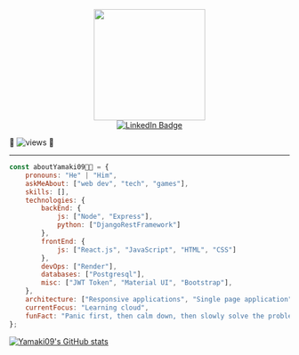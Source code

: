 <div id="header" align="center">
  <img src="https://camo.githubusercontent.com/c1dcb74cc1c1835b1d716f5051499a2814c683c806b15f04b0eba492863703e9/68747470733a2f2f63646e2e6472696262626c652e636f6d2f75736572732f3733303730332f73637265656e73686f74732f363538313234332f6176656e746f2e676966" width="200"/>
</div>

<div id="badges" align="center">
  <a href="https://www.linkedin.com/in/koji-yamashita-32bb7422a/">
    <img src="https://img.shields.io/badge/LinkedIn-blue?style=for-the-badge&logo=linkedin&logoColor=white" alt="LinkedIn Badge"/>
  </a>
</div>

👋 <img src="https://komarev.com/ghpvc/?username=Yamaki09&style=flat-square&color=blue" alt="views"/> 👋

---

<!-- ### 💻 About Me:
 -->
<!-- ### I'm an aspirant Software Developer from Japan.

#### - 👨‍🎓 I’m currently doing a full-stack bootcamp but will finish soon!
#### - 👀 I’m interested in playing games, watching movies and doing some programming.
#### - 💡 I also like exploring new things and trying them out. -->

```javascript
const aboutYamaki09👨‍💻 = {
    pronouns: "He" | "Him",
    askMeAbout: ["web dev", "tech", "games"],
    skills: [],
    technologies: {
        backEnd: {
            js: ["Node", "Express"],
            python: ["DjangoRestFramework"]
        },
        frontEnd: {
            js: ["React.js", "JavaScript", "HTML", "CSS"]
        },
        devOps: ["Render"],
        databases: ["Postgresql"],
        misc: ["JWT Token", "Material UI", "Bootstrap"],
    },
    architecture: ["Responsive applications", "Single page application"],
    currentFocus: "Learning cloud",
    funFact: "Panic first, then calm down, then slowly solve the problem".
};
```
[![Yamaki09's GitHub stats](https://github-readme-stats.vercel.app/api?username=Yamaki09&show_icons=true&theme=nightowl)](https://github.com/anuraghazra/github-readme-stats)

<!---
Yamaki09/Yamaki09 is a ✨ special ✨ repository because its `README.md` (this file) appears on your GitHub profile.
You can click the Preview link to take a look at your changes.
--->
